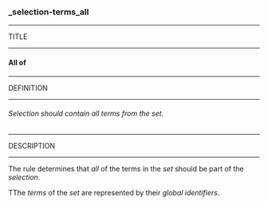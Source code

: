 ### _selection-terms_all



------
TITLE

------

#### All of



------
DEFINITION

------

###### Selection should contain all terms from the set.



------
DESCRIPTION

------

The rule determines that *all* of the terms in the *set* should be part of the *selection*.

TThe *terms* of the *set* are represented by their *global identifiers*.